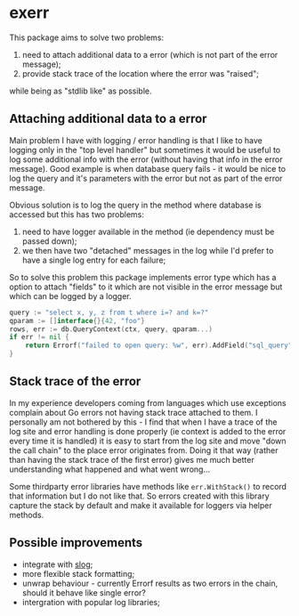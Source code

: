 # exerr

This package aims to solve two problems:

 1. need to attach additional data to a error (which is not part of the error message);
 2. provide stack trace of the location where the error was "raised";

while being as "stdlib like" as possible.

## Attaching additional data to a error

Main problem I have with logging / error handling is that I like to have logging only in the
"top level handler" but sometimes it would be useful to log some additional info with the error
(without having that info in the error message). Good example is when database query fails - it would
be nice to log the query and it's parameters with the error but not as part of the error message.

Obvious solution is to log the query in the method where database is accessed but this has two problems:
1. need to have logger available in the method (ie dependency must be passed down);
2. we then have two "detached" messages in the log while I'd prefer to have a single log entry for each failure;

So to solve this problem this package implements error type which has a option to attach "fields" to it
which are not visible in the error message but which can be logged by a logger.

```go
query := "select x, y, z from t where i=? and k=?"
qparam := []interface{}{42, "foo"}
rows, err := db.QueryContext(ctx, query, qparam...)
if err != nil {
	return Errorf("failed to open query: %w", err).AddField("sql_query", query).AddField("sql_param", qparam)
}
```

## Stack trace of the error

In my experience developers coming from languages which use exceptions complain about
Go errors not having stack trace attached to them. I personally am not bothered by this - I find
that when I have a trace of the log site and error handling is done properly (ie context is added
to the error every time it is handled) it is easy to start from the log site and move "down the call
chain" to the place error originates from. Doing it that way (rather than having the stack trace
of the first error) gives me much better understanding what happened and what went wrong...

Some thirdparty error libraries have methods like `err.WithStack()` to record that information but I
do not like that. So errors created with this library capture the stack by default and make it
available for loggers via helper methods.

## Possible improvements

 - integrate with [slog](https://pkg.go.dev/golang.org/x/exp/slog);
 - more flexible stack formatting;
 - unwrap behaviour - currently Errorf results as two errors in the chain, should it behave like single error?
 - intergration with popular log libraries;
